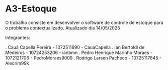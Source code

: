 # A3-Estoque
O trabalho consiste em desenvolver o software de controle de estoque para o problema contextualizado.
Atualizado dia 14/05/2025

Integrantes:

. Cauã Capella Pereira - 1072511690 - CauaCapella
. Ian Bertoldi de Medeiros - 10724253206 - ianbmn
. Pedro Henrique Marinho Moraes - 1072121706 - PedroMoraes9009
. Rodrigo Larsen Pacheco - 10725117845 - Alecrim99k

